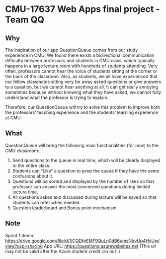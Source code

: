 # CMU-17637 Web Apps final project - Team QQ

## Why

The inspiration of our app QuestionQueue comes from our study experience in CMU. We found there exists a bidirectional communication difficulty between professors and students in CMU class, which typically happens in a large lecture room with hundreds of students attending. Very often, professors cannot hear the voice of students sitting at the corner or the back of the classroom. Also, as students, we all have experienced that our fellow classmates sitting very far away asked questions or give answers to a question, but we cannot hear anything at all. It can get really annoying sometimes because without knowing what they have asked, we cannot fully understand what the professor is trying to explain. 

Therefore, our QuestionQueue will try to solve this problem to improve both the professors’ teaching experience and the students’ learning experience at CMU. 

## What

QuestionQueue will bring the following main functionalities (for now) to the CMU classroom:

1. Send questions to the queue in real time, which will be clearly displayed to the entire class.
2. Students can “Like” a question to jump the queue if they have the same confusions about it.
3. Questions will be sorted and displayed by the number of likes so that professor can answer the most concerned questions during limited lecture time.
4. All questions asked and discussed during lecture will be saved so that students can refer when needed.
5. Question leaderboard and Bonus point mechanism.


## Note

Sprint 1 demo: https://drive.google.com/file/d/1jCQDfnEMF9QuLn0dB6umsNjrvUp4HvUw/view?usp=sharing
App URL:  https://questionq.azurewebsites.net (This url may not be valid after the Azure student credit ran out :)
